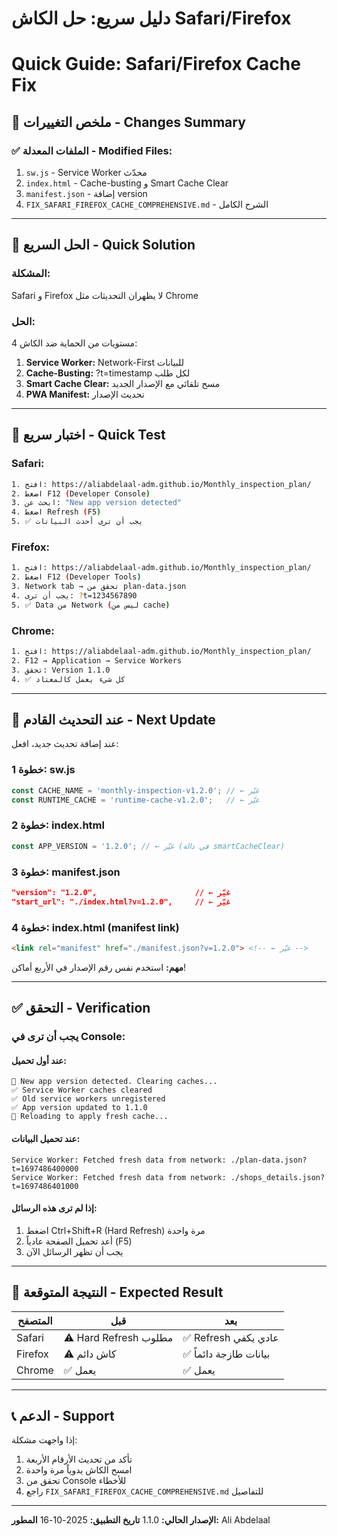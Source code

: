 # دليل سريع: حل الكاش Safari/Firefox
# Quick Guide: Safari/Firefox Cache Fix

## 📌 ملخص التغييرات - Changes Summary

### ✅ الملفات المعدلة - Modified Files:
1. `sw.js` - Service Worker محدّث
2. `index.html` - Cache-busting و Smart Cache Clear
3. `manifest.json` - إضافة version
4. `FIX_SAFARI_FIREFOX_CACHE_COMPREHENSIVE.md` - الشرح الكامل

---

## 🚀 الحل السريع - Quick Solution

### المشكلة:
Safari و Firefox لا يظهران التحديثات مثل Chrome

### الحل:
4 مستويات من الحماية ضد الكاش:

1. **Service Worker:** Network-First للبيانات
2. **Cache-Busting:** ?t=timestamp لكل طلب
3. **Smart Cache Clear:** مسح تلقائي مع الإصدار الجديد
4. **PWA Manifest:** تحديث الإصدار

---

## 🧪 اختبار سريع - Quick Test

### Safari:
```bash
1. افتح: https://aliabdelaal-adm.github.io/Monthly_inspection_plan/
2. اضغط F12 (Developer Console)
3. ابحث عن: "New app version detected"
4. اضغط Refresh (F5)
5. ✅ يجب أن ترى أحدث البيانات
```

### Firefox:
```bash
1. افتح: https://aliabdelaal-adm.github.io/Monthly_inspection_plan/
2. اضغط F12 (Developer Tools)
3. Network tab → تحقق من plan-data.json
4. يجب أن ترى: ?t=1234567890
5. ✅ Data من Network (ليس من cache)
```

### Chrome:
```bash
1. افتح: https://aliabdelaal-adm.github.io/Monthly_inspection_plan/
2. F12 → Application → Service Workers
3. تحقق: Version 1.1.0
4. ✅ كل شيء يعمل كالمعتاد
```

---

## 🔄 عند التحديث القادم - Next Update

عند إضافة تحديث جديد، افعل:

### خطوة 1: sw.js
```javascript
const CACHE_NAME = 'monthly-inspection-v1.2.0'; // ← غيّر
const RUNTIME_CACHE = 'runtime-cache-v1.2.0';   // ← غيّر
```

### خطوة 2: index.html
```javascript
const APP_VERSION = '1.2.0'; // ← غيّر (في دالة smartCacheClear)
```

### خطوة 3: manifest.json
```json
"version": "1.2.0",                      // ← غيّر
"start_url": "./index.html?v=1.2.0",     // ← غيّر
```

### خطوة 4: index.html (manifest link)
```html
<link rel="manifest" href="./manifest.json?v=1.2.0"> <!-- ← غيّر -->
```

**مهم:** استخدم نفس رقم الإصدار في الأربع أماكن!

---

## ✅ التحقق - Verification

### يجب أن ترى في Console:

#### عند أول تحميل:
```
🔄 New app version detected. Clearing caches...
✅ Service Worker caches cleared
✅ Old service workers unregistered
✅ App version updated to 1.1.0
🔄 Reloading to apply fresh cache...
```

#### عند تحميل البيانات:
```
Service Worker: Fetched fresh data from network: ./plan-data.json?t=1697486400000
Service Worker: Fetched fresh data from network: ./shops_details.json?t=1697486401000
```

#### إذا لم ترى هذه الرسائل:
1. اضغط Ctrl+Shift+R (Hard Refresh) مرة واحدة
2. أعد تحميل الصفحة عادياً (F5)
3. يجب أن تظهر الرسائل الآن

---

## 🎯 النتيجة المتوقعة - Expected Result

| المتصفح | قبل | بعد |
|---------|-----|-----|
| Safari | ⚠️ Hard Refresh مطلوب | ✅ Refresh عادي يكفي |
| Firefox | ⚠️ كاش دائم | ✅ بيانات طازجة دائماً |
| Chrome | ✅ يعمل | ✅ يعمل |

---

## 📞 الدعم - Support

إذا واجهت مشكلة:
1. تأكد من تحديث الأرقام الأربعة
2. امسح الكاش يدوياً مرة واحدة
3. تحقق من Console للأخطاء
4. راجع `FIX_SAFARI_FIREFOX_CACHE_COMPREHENSIVE.md` للتفاصيل

---

**الإصدار الحالي:** 1.1.0
**تاريخ التطبيق:** 2025-10-16
**المطور:** Ali Abdelaal
